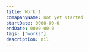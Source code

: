```yaml
---
title: Work 1
comapanyName: not yet started
startDate: 0000-00-0
endDate: 0000-00-0
tags: ["works"]
description: nil
---
```

